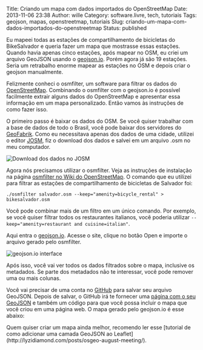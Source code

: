 Title: Criando um mapa com dados importados do OpenStreetMap
Date: 2013-11-06 23:38
Author: wille
Category: software.livre, tech, tutoriais
Tags: geojson, mapas, openstreetmap, tutoriais
Slug: criando-um-mapa-com-dados-importados-do-openstreetmap
Status: published

Eu mapeei todas as estações de compartilhamento de bicicletas do
BikeSalvador e queria fazer um mapa que mostrasse essas estações. Quando
havia apenas cinco estações, após mapear no OSM, eu criei um arquivo
GeoJSON usando o [geojson.io](http://geojson.io). Porém agora já são 19
estações. Seria um retrabalho enorme mapear as estações no OSM e depois
criar o geojson manualmente.

Felizmente conheci o osmfilter, um software para filtrar os dados do
[OpenStreetMap](http://osm.org). Combinando o osmfilter com o geojson.io
é possível facilmente extrair alguns dados do OpenStreetMap e apresentar
essa informação em um mapa personalizado. Então vamos às instruções de
como fazer isso.

O primeiro passo é baixar os dados do OSM. Se você quiser trabalhar com
a base de dados de todo o Brasil, você pode baixar dos servidores do
[GeoFabrik](http://download.geofabrik.de). Como eu necessitava apenas
dos dados de uma cidade, utilizei o editor
[JOSM](http://josm.openstreetmap.de/), fiz o download dos dados e salvei
em um arquivo .osm no meu computador.

![Download dos dados no
JOSM](http://images.wille.blog.br/josm.jpg)

Agora nós precisamos utilizar o osmfilter. Veja as instruções de
instalação na página [osmfilter no Wiki do
OpenStreetMap](https://wiki.openstreetmap.org/wiki/Osmfilter). O comando
que eu utilizei para filtrar as estações de compartilhamento de
bicicletas de Salvador foi:

`./osmfilter salvador.osm --keep="amenity=bicycle_rental" > bikesalvador.osm`

Você pode combinar mais de um filtro em um único comando. Por exemplo,
se você quiser filtrar todos os restaurantes italianos, você poderia
utilizar `--keep="amenity=restaurant and cuisine=italian"`.

Aqui entra o [geojson.io](http://geojson.io). Acesse o site, clique no
botão Open e importe o arquivo gerado pelo osmfilter.

![geojson.io
interface](http://images.wille.blog.br/geojson-open.jpg)

Após isso, você vai ver todos os dados filtrados sobre o mapa, inclusive
os metadados. Se parte dos metadados não te interessar, você pode
remover uma ou mais colunas.

Você vai precisar de uma conta no [GitHub](http://github.com) para
salvar seu arquivo GeoJSON. Depois de salvar, o GitHub irá te fornecer
uma [página com o seu
GeoJSON](https://gist.github.com/willemarcel/37a8be9409baa07cf31e) e
também um código para que você possa incluir o mapa que você criou em
uma página web. O mapa gerado pelo geojson.io é esse abaixo:

<p>
<script src="https://gist.github.com/willemarcel/37a8be9409baa07cf31e.js"></script>
</p>
Quem quiser criar um mapa ainda melhor, recomendo ler esse [tutorial de
como adicionar uma camada GeoJSON ao
Leaflet](http://lyzidiamond.com/posts/osgeo-august-meeting/).
